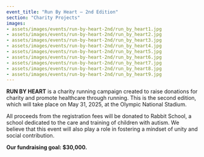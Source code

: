 ```yaml
---
event_title: "Run By Heart – 2nd Edition"
section: "Charity Projects"
images:
- assets/images/events/run-by-heart-2nd/run_by_heart1.jpg
- assets/images/events/run-by-heart-2nd/run_by_heart2.jpg
- assets/images/events/run-by-heart-2nd/run_by_heart3.jpg
- assets/images/events/run-by-heart-2nd/run_by_heart4.jpg
- assets/images/events/run-by-heart-2nd/run_by_heart5.jpg
- assets/images/events/run-by-heart-2nd/run_by_heart6.jpg
- assets/images/events/run-by-heart-2nd/run_by_heart7.jpg
- assets/images/events/run-by-heart-2nd/run_by_heart8.jpg
- assets/images/events/run-by-heart-2nd/run_by_heart9.jpg
---
```


**RUN BY HEART** is a charity running campaign created to raise donations for charity and promote healthcare through running. This is the second edition, which will take place on May 31, 2025, at the Olympic National Stadium.

All proceeds from the registration fees will be donated to Rabbit School, a school dedicated to the care and training of children with autism. We believe that this event will also play a role in fostering a mindset of unity and social contribution.

**Our fundraising goal: $30,000.**
